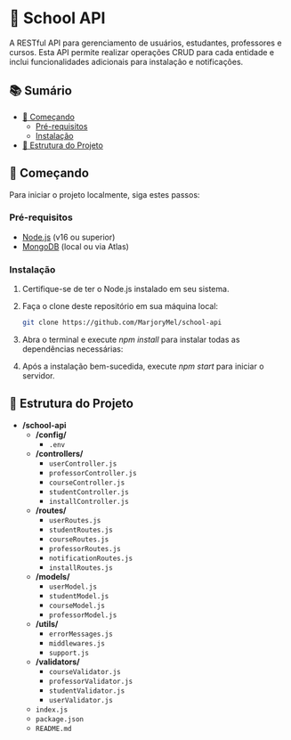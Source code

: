 # 🏫 School API

A RESTful API para gerenciamento de usuários, estudantes, professores e cursos. Esta API permite realizar operações CRUD para cada entidade e inclui funcionalidades adicionais para instalação e notificações.

## 📚 Sumário

- [🚀 Começando](#-começando)
  - [Pré-requisitos](#pré-requisitos)
  - [Instalação](#instalação)
- [📂 Estrutura do Projeto](#-estrutura-do-projeto)

## 🚀 Começando

Para iniciar o projeto localmente, siga estes passos:

### Pré-requisitos

- [Node.js](https://nodejs.org/) (v16 ou superior)
- [MongoDB](https://www.mongodb.com/) (local ou via Atlas)

### Instalação

1. Certifique-se de ter o Node.js instalado em seu sistema.
2. Faça o clone deste repositório em sua máquina local:

   ```bash
   git clone https://github.com/MarjoryMel/school-api
   
3. Abra o terminal e execute *npm install* para instalar todas as dependências necessárias:
4. Após a instalação bem-sucedida, execute *npm start* para iniciar o servidor.

## 📂 Estrutura do Projeto

- **/school-api**
  - **/config/**
    - `.env`
  - **/controllers/**
    - `userController.js`
    - `professorController.js`
    - `courseController.js`
    - `studentController.js`
    - `installController.js`
  - **/routes/**
    - `userRoutes.js`
    - `studentRoutes.js`
    - `courseRoutes.js`
    - `professorRoutes.js`
    - `notificationRoutes.js`
    - `installRoutes.js`
  - **/models/**
    - `userModel.js`
    - `studentModel.js`
    - `courseModel.js`
    - `professorModel.js`
  - **/utils/**
    - `errorMessages.js`
    - `middlewares.js`
    - `support.js`
  - **/validators/**
    - `courseValidator.js`
    - `professorValidator.js`
    - `studentValidator.js`
    - `userValidator.js`
  - `index.js`
  - `package.json`
  - `README.md`

